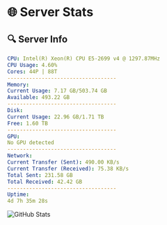 # 🌐 Server Stats
## 🔍 Server Info
```yaml
CPU: Intel(R) Xeon(R) CPU E5-2699 v4 @ 1297.87MHz
CPU Usage: 4.60%
Cores: 44P | 88T
-----------------------------------
Memory:
Current Usage: 7.17 GB/503.74 GB
Available: 493.22 GB
-----------------------------------
Disk:
Current Usage: 22.96 GB/1.71 TB
Free: 1.60 TB
-----------------------------------
GPU:
No GPU detected
-----------------------------------
Network:
Current Transfer (Sent): 490.00 KB/s
Current Transfer (Received): 75.38 KB/s
Total Sent: 231.58 GB
Total Received: 42.42 GB
-----------------------------------
Uptime:
4d 7h 35m 28s
```
![GitHub Stats](https://img.shields.io/badge/Updated-2025-04-24_00:44:16-blue)